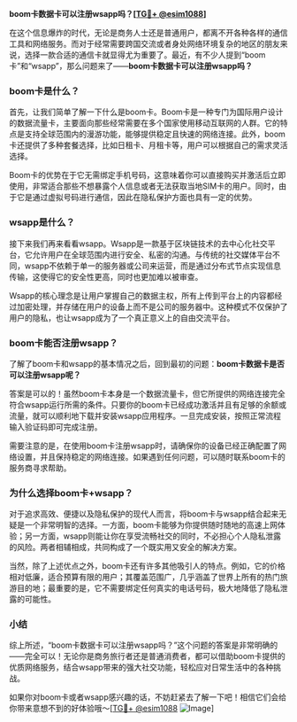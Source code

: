 **boom卡数据卡可以注册wsapp吗？[[TG💪+ @esim1088](https://t.me/s/esim1088)]**

在这个信息爆炸的时代，无论是商务人士还是普通用户，都离不开各种各样的通信工具和网络服务。而对于经常需要跨国交流或者身处网络环境复杂的地区的朋友来说，选择一款合适的通信卡就显得尤为重要了。最近，有不少人提到“boom卡”和“wsapp”，那么问题来了——**boom卡数据卡可以注册wsapp吗？**

### boom卡是什么？

首先，让我们简单了解一下什么是boom卡。Boom卡是一种专门为国际用户设计的数据流量卡，主要面向那些经常需要在多个国家使用移动互联网的人群。它的特点是支持全球范围内的漫游功能，能够提供稳定且快速的网络连接。此外，boom卡还提供了多种套餐选择，比如日租卡、月租卡等，用户可以根据自己的需求灵活选择。

Boom卡的优势在于它无需绑定手机号码，这意味着你可以直接购买并激活后立即使用，非常适合那些不想暴露个人信息或者无法获取当地SIM卡的用户。同时，由于它是通过虚拟号码进行通信，因此在隐私保护方面也具有一定的优势。

### wsapp是什么？

接下来我们再来看看wsapp。Wsapp是一款基于区块链技术的去中心化社交平台，它允许用户在全球范围内进行安全、私密的沟通。与传统的社交媒体平台不同，wsapp不依赖于单一的服务器或公司来运营，而是通过分布式节点实现信息传输，这使得它的安全性更高，同时也更加难以被审查。

Wsapp的核心理念是让用户掌握自己的数据主权，所有上传到平台上的内容都经过加密处理，并存储在用户的设备上而不是公司的服务器中。这种模式不仅保护了用户的隐私，也让wsapp成为了一个真正意义上的自由交流平台。

### boom卡能否注册wsapp？

了解了boom卡和wsapp的基本情况之后，回到最初的问题：**boom卡数据卡是否可以注册wsapp呢？**

答案是可以的！虽然boom卡本身是一个数据流量卡，但它所提供的网络连接完全符合wsapp运行所需的条件。只要你的boom卡已经成功激活并且有足够的余额或流量，就可以顺利地下载并安装wsapp应用程序。一旦完成安装，按照正常流程输入验证码即可完成注册。

需要注意的是，在使用boom卡注册wsapp时，请确保你的设备已经正确配置了网络设置，并且保持稳定的网络连接。如果遇到任何问题，可以随时联系boom卡的服务商寻求帮助。

### 为什么选择boom卡+wsapp？

对于追求高效、便捷以及隐私保护的现代人而言，将boom卡与wsapp结合起来无疑是一个非常明智的选择。一方面，boom卡能够为你提供随时随地的高速上网体验；另一方面，wsapp则能让你在享受流畅社交的同时，不必担心个人隐私泄露的风险。两者相辅相成，共同构成了一个既实用又安全的解决方案。

当然，除了上述优点之外，boom卡还有许多其他吸引人的特点。例如，它的价格相对低廉，适合预算有限的用户；其覆盖范围广，几乎涵盖了世界上所有的热门旅游目的地；最重要的是，它不需要绑定任何真实的电话号码，极大地降低了隐私泄露的可能性。

### 小结

综上所述，“boom卡数据卡可以注册wsapp吗？”这个问题的答案是非常明确的——完全可以！无论你是商务旅行者还是普通消费者，都可以借助boom卡提供的优质网络服务，结合wsapp带来的强大社交功能，轻松应对日常生活中的各种挑战。

如果你对boom卡或者wsapp感兴趣的话，不妨赶紧去了解一下吧！相信它们会给你带来意想不到的好体验哦～[[TG💪+ @esim1088](https://t.me/s/esim1088) ![Image](https://i.postimg.cc/4NQfJmqS/Snipaste-2025-05-13-00-14-12.png)]